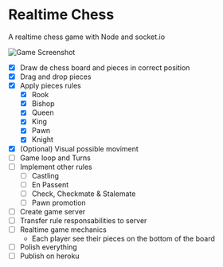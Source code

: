 # Realtime Chess
A realtime chess game with Node and socket.io

![Game Screenshot](https://user-images.githubusercontent.com/25326579/103924883-7ed48a80-50f5-11eb-9518-805e95f71393.png)

- [x] Draw de chess board and pieces in correct position
- [x] Drag and drop pieces
- [x] Apply pieces rules
    - [x] Rook
    - [x] Bishop
    - [x] Queen
    - [x] King
    - [x] Pawn
    - [x] Knight
- [x] (Optional) Visual possible moviment
- [ ] Game loop and Turns
- [ ] Implement other rules
    - [ ] Castling
    - [ ] En Passent
    - [ ] Check, Checkmate & Stalemate
    - [ ] Pawn promotion
- [ ] Create game server
- [ ] Transfer rule responsabilities to server
- [ ] Realtime game mechanics
    - Each player see their pieces on the bottom of the board
- [ ] Polish everything
- [ ] Publish on heroku
